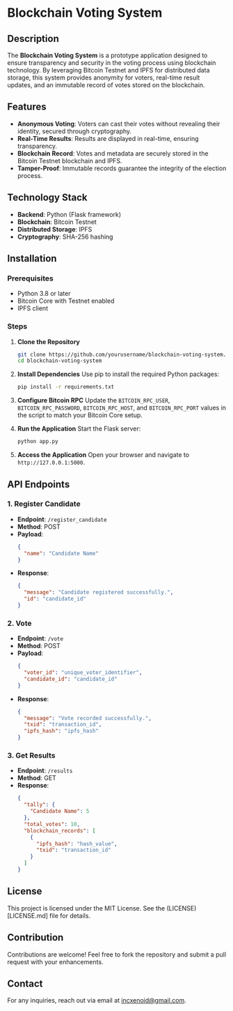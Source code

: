 # Blockchain Voting System

## Description
The **Blockchain Voting System** is a prototype application designed to ensure transparency and security in the voting process using blockchain technology. By leveraging Bitcoin Testnet and IPFS for distributed data storage, this system provides anonymity for voters, real-time result updates, and an immutable record of votes stored on the blockchain.

## Features
- **Anonymous Voting**: Voters can cast their votes without revealing their identity, secured through cryptography.
- **Real-Time Results**: Results are displayed in real-time, ensuring transparency.
- **Blockchain Record**: Votes and metadata are securely stored in the Bitcoin Testnet blockchain and IPFS.
- **Tamper-Proof**: Immutable records guarantee the integrity of the election process.

## Technology Stack
- **Backend**: Python (Flask framework)
- **Blockchain**: Bitcoin Testnet
- **Distributed Storage**: IPFS
- **Cryptography**: SHA-256 hashing

## Installation
### Prerequisites
- Python 3.8 or later
- Bitcoin Core with Testnet enabled
- IPFS client

### Steps
1. **Clone the Repository**
   ```bash
   git clone https://github.com/yourusername/blockchain-voting-system.git
   cd blockchain-voting-system
   ```

2. **Install Dependencies**
   Use pip to install the required Python packages:
   ```bash
   pip install -r requirements.txt
   ```

3. **Configure Bitcoin RPC**
   Update the `BITCOIN_RPC_USER`, `BITCOIN_RPC_PASSWORD`, `BITCOIN_RPC_HOST`, and `BITCOIN_RPC_PORT` values in the script to match your Bitcoin Core setup.

4. **Run the Application**
   Start the Flask server:
   ```bash
   python app.py
   ```

5. **Access the Application**
   Open your browser and navigate to `http://127.0.0.1:5000`.

## API Endpoints
### 1. **Register Candidate**
   - **Endpoint**: `/register_candidate`
   - **Method**: POST
   - **Payload**:
     ```json
     {
       "name": "Candidate Name"
     }
     ```
   - **Response**:
     ```json
     {
       "message": "Candidate registered successfully.",
       "id": "candidate_id"
     }
     ```

### 2. **Vote**
   - **Endpoint**: `/vote`
   - **Method**: POST
   - **Payload**:
     ```json
     {
       "voter_id": "unique_voter_identifier",
       "candidate_id": "candidate_id"
     }
     ```
   - **Response**:
     ```json
     {
       "message": "Vote recorded successfully.",
       "txid": "transaction_id",
       "ipfs_hash": "ipfs_hash"
     }
     ```

### 3. **Get Results**
   - **Endpoint**: `/results`
   - **Method**: GET
   - **Response**:
     ```json
     {
       "tally": {
         "Candidate Name": 5
       },
       "total_votes": 10,
       "blockchain_records": [
         {
           "ipfs_hash": "hash_value",
           "txid": "transaction_id"
         }
       ]
     }
     ```

## License
This project is licensed under the MIT License. See the (LICENSE) [LICENSE.md] file for details.

## Contribution
Contributions are welcome! Feel free to fork the repository and submit a pull request with your enhancements.

## Contact
For any inquiries, reach out via email at [incxenoid@gmail.com](mailto:incxenoid@gmail.com).

